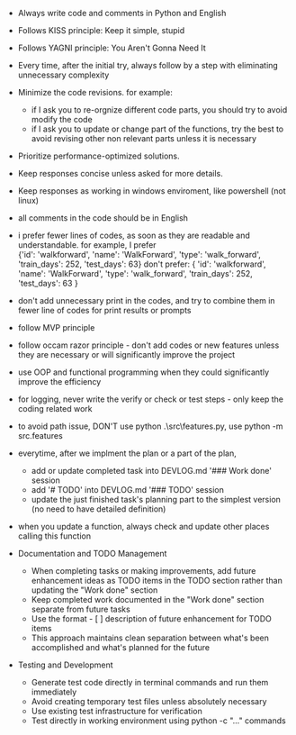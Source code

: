 
- Always write code and comments in Python and English
- Follows KISS principle: Keep it simple, stupid
- Follows YAGNI principle: You Aren't Gonna Need It 
- Every time, after the initial try, always follow by a step with eliminating unnecessary complexity
- Minimize the code revisions. for example:
  * if I ask you to re-orgnize different code parts, you should try to avoid modify the code
  * if I ask you to update or change part of the functions, try the best to avoid revising other non relevant parts unless it is necessary
- Prioritize performance-optimized solutions.
- Keep responses concise unless asked for more details.
- Keep responses as working in windows enviroment, like powershell (not linux)


- all comments in the code should be in English

- i prefer fewer lines of codes, as soon as they are readable and understandable. for example, I prefer  
{'id': 'walkforward', 'name': 'WalkForward', 'type': 'walk_forward', 'train_days': 252, 'test_days': 63}
don't prefer:
    {
        'id': 'walkforward',
        'name': 'WalkForward',
        'type': 'walk_forward',
        'train_days': 252,
        'test_days': 63
    }

- don't add unnecessary print in the codes, and try to combine them in fewer line of codes for print results or prompts

- follow MVP principle

- follow occam razor principle - don't add codes or new features unless they are necessary or will significantly improve the project

- use OOP and functional programming when they could significantly improve the efficiency

- for logging, never write the verify or check or test steps - only keep the coding related work

- to avoid path issue, DON'T use python .\src\features.py, use python -m src.features

- everytime, after we implment the plan or a part of the plan,
  * add or update completed task into DEVLOG.md '### Work done' session
  * add '# TODO' into DEVLOG.md '### TODO' session
  * update the just finished task's planning part to the simplest version (no need to have detailed definition)

- when you update a function, always check and update other places calling this function

- Documentation and TODO Management
  * When completing tasks or making improvements, add future enhancement ideas as TODO items in the TODO section rather than updating the "Work done" section
  * Keep completed work documented in the "Work done" section separate from future tasks
  * Use the format - [ ] description of future enhancement for TODO items
  * This approach maintains clean separation between what's been accomplished and what's planned for the future

- Testing and Development
  * Generate test code directly in terminal commands and run them immediately
  * Avoid creating temporary test files unless absolutely necessary
  * Use existing test infrastructure for verification
  * Test directly in working environment using python -c "..." commands